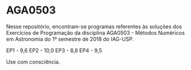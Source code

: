 # AGA0503
Nesse repositório, encontram-se programas referentes às soluções dos Exercícios de Programação da disciplina AGA0503 - Métodos Numéricos em Astronomia do 1º semestre de 2018 do IAG-USP.

EP1 - 9,6
EP2 - 10,0
EP3 - 8,8
EP4 - 9,5

Use com consciência. 
